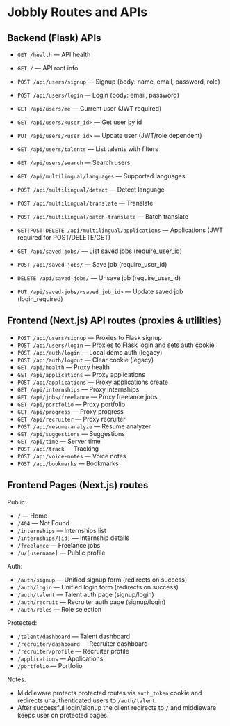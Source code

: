 # Jobbly Routes and APIs

## Backend (Flask) APIs

- `GET /health` — API health
- `GET /` — API root info

- `POST /api/users/signup` — Signup (body: name, email, password, role)
- `POST /api/users/login` — Login (body: email, password)
- `GET /api/users/me` — Current user (JWT required)
- `GET /api/users/<user_id>` — Get user by id
- `PUT /api/users/<user_id>` — Update user (JWT/role dependent)
- `GET /api/users/talents` — List talents with filters
- `GET /api/users/search` — Search users

- `GET /api/multilingual/languages` — Supported languages
- `POST /api/multilingual/detect` — Detect language
- `POST /api/multilingual/translate` — Translate
- `POST /api/multilingual/batch-translate` — Batch translate
- `GET|POST|DELETE /api/multilingual/applications` — Applications (JWT required for POST/DELETE/GET)

- `GET /api/saved-jobs/` — List saved jobs (require_user_id)
- `POST /api/saved-jobs/` — Save job (require_user_id)
- `DELETE /api/saved-jobs/` — Unsave job (require_user_id)
- `PUT /api/saved-jobs/<saved_job_id>` — Update saved job (login_required)

## Frontend (Next.js) API routes (proxies & utilities)

- `POST /api/users/signup` — Proxies to Flask signup
- `POST /api/users/login` — Proxies to Flask login and sets auth cookie
- `POST /api/auth/login` — Local demo auth (legacy)
- `POST /api/auth/logout` — Clear cookie (legacy)
- `GET /api/health` — Proxy health
- `GET /api/applications` — Proxy applications
- `POST /api/applications` — Proxy applications create
- `GET /api/internships` — Proxy internships
- `GET /api/jobs/freelance` — Proxy freelance jobs
- `GET /api/portfolio` — Proxy portfolio
- `GET /api/progress` — Proxy progress
- `GET /api/recruiter` — Proxy recruiter
- `POST /api/resume-analyze` — Resume analyzer
- `GET /api/suggestions` — Suggestions
- `GET /api/time` — Server time
- `POST /api/track` — Tracking
- `POST /api/voice-notes` — Voice notes
- `POST /api/bookmarks` — Bookmarks

## Frontend Pages (Next.js) routes

Public:
- `/` — Home
- `/404` — Not Found
- `/internships` — Internships list
- `/internships/[id]` — Internship details
- `/freelance` — Freelance jobs
- `/u/[username]` — Public profile

Auth:
- `/auth/signup` — Unified signup form (redirects on success)
- `/auth/login` — Unified login form (redirects on success)
- `/auth/talent` — Talent auth page (signup/login)
- `/auth/recruit` — Recruiter auth page (signup/login)
- `/auth/roles` — Role selection

Protected:
- `/talent/dashboard` — Talent dashboard
- `/recruiter/dashboard` — Recruiter dashboard
- `/recruiter/profile` — Recruiter profile
- `/applications` — Applications
- `/portfolio` — Portfolio

Notes:
- Middleware protects protected routes via `auth_token` cookie and redirects unauthenticated users to `/auth/talent`.
- After successful login/signup the client redirects to `/` and middleware keeps user on protected pages.
